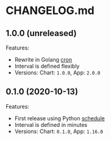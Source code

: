 # CHANGELOG.md

## 1.0.0 (unreleased)

Features:

  - Rewrite in Golang [cron](https://godoc.org/github.com/robfig/cron)
  - Interval is defined flexibly
  - Versions: Chart: `1.0.0`, App: `2.0.0`

## 0.1.0 (2020-10-13)

Features:

  - First release using Python [schedule](https://pypi.org/project/schedule/)
  - Interval is defined in minutes
  - Versions: Chart: `0.1.0`, App: `1.16.0`